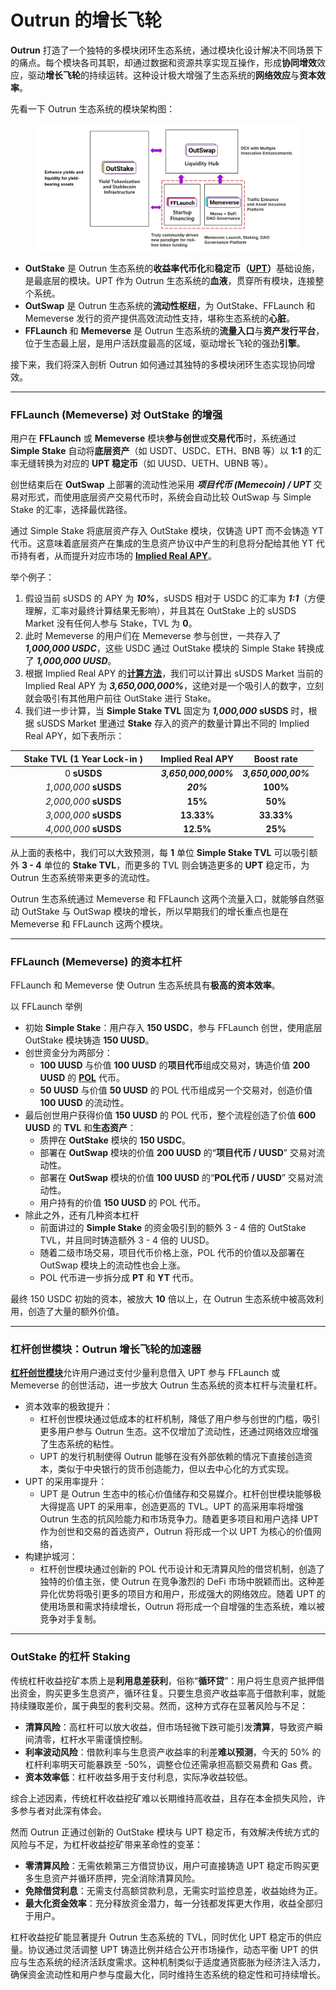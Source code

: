 # Outrun 的增长飞轮

**Outrun** 打造了一个独特的多模块闭环生态系统，通过模块化设计解决不同场景下的痛点。每个模块各司其职，却通过数据和资源共享实现互操作，形成**协同增效**效应，驱动**增长飞轮**的持续运转。这种设计极大增强了生态系统的**网络效应**与**资本效率**。

先看一下 Outrun 生态系统的模块架构图：

<figure><img src=".gitbook/assets/image.png" alt=""><figcaption></figcaption></figure>

* **OutStake** 是 Outrun 生态系统的**收益率代币化**和**稳定币（**[**UPT**](outstake/yield-tokenization/upt/)**）**&#x57FA;础设施，是最底层的模块。UPT 作为 Outrun 生态系统的**血液**，贯穿所有模块，连接整个系统。
* **OutSwap** 是 Outrun 生态系统的**流动性枢纽**，为 OutStake、FFLaunch 和 Memeverse 发行的资产提供高效流动性支持，堪称生态系统的**心脏**。
* **FFLaunch** 和 **Memeverse** 是 Outrun 生态系统的**流量入口**与**资产发行平台**，位于生态最上层，是用户活跃度最高的区域，驱动增长飞轮的强劲**引擎**。

接下来，我们将深入剖析 Outrun 如何通过其独特的多模块闭环生态实现协同增效。

***

### **FFLaunch (Memeverse) 对 OutStake 的增强**

用户在 **FFLaunch** 或 **Memeverse** 模块**参与创世**或**交易代币**时，系统通过 **Simple Stake** 自动将**底层资产**（如 USDT、USDC、ETH、BNB 等）以 **1:1** 的汇率无缝转换为对应的 **UPT 稳定币**（如 UUSD、UETH、UBNB 等）。

创世结束后在 **OutSwap** 上部署的流动性池采用 _**项目代币 (Memecoin) / UPT**_ 交易对形式，而使用底层资产交易代币时，系统会自动比较 OutSwap 与 Simple Stake 的汇率，选择最优路径。

通过 Simple Stake 将底层资产存入 OutStake 模块，仅铸造 UPT 而不会铸造 YT 代币。这意味着底层资产在集成的生息资产协议中产生的利息将分配给其他 YT 代币持有者，从而提升对应市场的 [**Implied Real APY**](outstake/glossary/implied-real-apy.md)。

举个例子：

1. 假设当前 sUSDS 的 APY 为 _**10%**_，sUSDS 相对于 USDC 的汇率为 _**1:1**_（方便理解，汇率对最终计算结果无影响），并且其在 OutStake 上的 sUSDS Market 没有任何人参与 Stake，TVL 为 **0**。
2. 此时 Memeverse 的用户们在 Memeverse 参与创世，一共存入了 _**1,000,000 USDC**_，这些 USDC 通过 OutStake 模块的 Simple Stake 转换成了 _**1,000,000 UUSD**_。
3. 根据 Implied Real APY 的[**计算方法**](outstake/glossary/implied-real-apy.md)，我们可以计算出 sUSDS Market 当前的 Implied Real APY 为 _**3,650,000,000%**_，这绝对是一个吸引人的数字，立刻就会吸引有其他用户前往 OutStake 进行 Stake。
4. 我们进一步计算，当 **Simple Stake TVL** 固定为 _**1,000,000**_ **sUSDS** 时，根据 sUSDS Market 里通过 **Stake** 存入的资产的数量计算出不同的 Implied Real APY，如下表所示：

<table data-full-width="true"><thead><tr><th width="219.2855224609375" align="center">Stake TVL (1 Year Lock-in )</th><th align="center" valign="middle">Implied Real APY</th><th align="center" valign="top">Boost rate</th></tr></thead><tbody><tr><td align="center">0 <strong>sUSDS</strong></td><td align="center" valign="middle"><em><strong>3,650,000,000%</strong></em></td><td align="center" valign="top"><em><strong>3,650,000,00%</strong></em></td></tr><tr><td align="center"><em>1,000,000</em> <strong>sUSDS</strong></td><td align="center" valign="middle"><em><strong>20%</strong></em></td><td align="center" valign="top"><strong>100%</strong></td></tr><tr><td align="center"><em>2,000,000</em> <strong>sUSDS</strong></td><td align="center" valign="middle"><strong>15%</strong></td><td align="center" valign="top"><strong>50%</strong></td></tr><tr><td align="center"><em>3,000,000</em> <strong>sUSDS</strong></td><td align="center" valign="middle"><strong>13.33%</strong></td><td align="center" valign="top"><strong>33.33%</strong></td></tr><tr><td align="center"><em>4,000,000</em> <strong>sUSDS</strong></td><td align="center" valign="middle"><strong>12.5%</strong></td><td align="center" valign="top"><strong>25%</strong></td></tr></tbody></table>

从上面的表格中，我们可以大致预测，每 **1** 单位 **Simple Stake TVL** 可以吸引额外 **3 - 4** 单位的 **Stake TVL**，而更多的 TVL 则会铸造更多的 **UPT** 稳定币，为 Outrun 生态系统带来更多的流动性。

Outrun 生态系统通过 Memeverse 和 FFLaunch 这两个流量入口，就能够自然驱动 OutStake 与 OutSwap 模块的增长，所以早期我们的增长重点也是在 Memeverse 和 FFLaunch 这两个模块。

***

### **FFLaunch (Memeverse) 的资本杠杆**

FFLaunch 和 Memeverse 使 Outrun 生态系统具有**极高的资本效率**。

以 FFLaunch 举例

* 初始  **Simple Stake**：用户存入 **150 USDC**，参与 FFLaunch 创世，使用底层 OutStake 模块铸造 **150 UUSD**。
* 创世资金分为两部分：
  * **100 UUSD** 与价值 **100 UUSD** 的**项目代币**组成交易对，铸造价值 **200 UUSD** 的 [**POL**](fflaunch/proof-of-liquidity-token/) 代币。
  * **50 UUSD** 与价值 **50 UUSD** 的 POL 代币组成另一个交易对，创造价值 **100 UUSD** 的流动性。
* 最后创世用户获得价值 **150 UUSD** 的 POL 代币，整个流程创造了价值 **600 UUSD** 的 **TVL** 和**生态资产**：
  * 质押在 **OutStake** 模块的 **150 USDC**。
  * 部署在 **OutSwap** 模块的价值 **200 UUSD** 的“**项目代币 / UUSD**” 交易对流动性。
  * 部署在 **OutSwap** 模块的价值 **100 UUSD** 的“**POL代币 / UUSD**” 交易对流动性。
  * 用户持有的价值 **150 UUSD** 的 POL 代币。
* 除此之外，还有几种资本杠杆
  * 前面讲过的 **Simple Stake** 的资金吸引到的额外 3 - 4 倍的 OutStake TVL，并且同时铸造额外 3 - 4 倍的 UUSD。
  * 随着二级市场交易，项目代币价格上涨，POL 代币的价值以及部署在 OutSwap 模块上的流动性也会上涨。
  * POL 代币进一步拆分成 **PT** 和 **YT** 代币。

最终 150 USDC 初始的资本，被放大 **10** 倍以上，在 Outrun 生态系统中被高效利用，创造了大量的额外价值。

***

### **杠杆创世模块：Outrun 增长飞轮的加速器**

[**杠杆创世模块**](outrun-de-zeng-zhang-fei-lun.md#gang-gan-chuang-shi-mo-kuai)允许用户通过支付少量利息借入 UPT 参与 FFLaunch 或 Memeverse 的创世活动，进一步放大 Outrun 生态系统的资本杠杆与流量杠杆。

* 资本效率的极致提升：
  * 杠杆创世模块通过低成本的杠杆机制，降低了用户参与创世的门槛，吸引更多用户参与 Outrun 生态。这不仅增加了流动性，还通过网络效应增强了生态系统的粘性。
  * UPT 的发行机制使得 Outrun 能够在没有外部依赖的情况下直接创造资本，类似于中央银行的货币创造能力，但以去中心化的方式实现。
* UPT 的采用率提升：
  * UPT 是 Outrun 生态中的核心价值储存和交易媒介。杠杆创世模块能够极大得提高 UPT 的采用率，创造更高的 TVL。UPT 的高采用率将增强 Outrun 生态的抗风险能力和市场竞争力。随着更多项目和用户选择 UPT 作为创世和交易的首选资产，Outrun 将形成一个以 UPT 为核心的价值网络，
* 构建护城河：
  * 杠杆创世模块通过创新的 POL 代币设计和无清算风险的借贷机制，创造了独特的价值主张，使 Outrun 在竞争激烈的 DeFi 市场中脱颖而出。这种差异化优势将吸引更多的项目方和用户，形成强大的网络效应。随着 UPT 的使用场景和需求持续增长，Outrun 将形成一个自增强的生态系统，难以被竞争对手复制。

***

### **OutStake 的杠杆 Staking**

传统杠杆收益挖矿本质上是**利用息差获利**，俗称“**循环贷**”：用户将生息资产抵押借出资金，购买更多生息资产，循环往复。只要生息资产收益率高于借款利率，就能持续赚取差价，属于典型的套利交易。然而，这种方式存在显著风险与不足：

* **清算风险**：高杠杆可以放大收益，但市场轻微下跌可能引发**清算**，导致资产瞬间清零，杠杆水平需谨慎控制。
* **利率波动风险**：借款利率与生息资产收益率的利差**难以预测**，今天的 50% 的杠杆利率明天可能暴跌至 -50%，调整仓位还需承担高额交易费和 Gas 费。
* **资本效率低**：杠杆收益多用于支付利息，实际净收益较低。

综合上述因素，传统杠杆收益挖矿难以长期维持高收益，且存在本金损失风险，许多参与者对此深有体会。

然而 Outrun 正通过创新的 OutStake 模块与 UPT 稳定币，有效解决传统方式的风险与不足，为杠杆收益挖矿带来革命性的变革：

* **零清算风险**：无需依赖第三方借贷协议，用户可直接铸造 UPT 稳定币购买更多生息资产并循环质押，完全消除清算风险。
* **免除借贷利息**：无需支付高额贷款利息，无需实时监控息差，收益始终为正。
* **最大化资金效率**：充分释放资金潜力，每一分钱都发挥更大作用，收益全部归于用户。

杠杆收益挖矿能显著提升 Outrun 生态系统的 TVL，同时优化 UPT 稳定币的供应量。协议通过灵活调整 UPT 铸造比例并结合公开市场操作，动态平衡 UPT 的供应与生态系统的经济活跃度需求。这种机制类似于适度通货膨胀为经济注入活力，确保资金流动性和用户参与度最大化，同时维持生态系统的稳定性和可持续增长。
